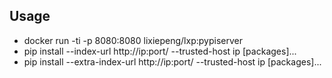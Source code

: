 ## Usage
- docker run -ti -p 8080:8080 lixiepeng/lxp:pypiserver
- pip install --index-url http://ip:port/ --trusted-host ip [packages]...
- pip install --extra-index-url http://ip:port/ --trusted-host ip [packages]...